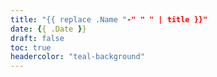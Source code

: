 ```yaml
---
title: "{{ replace .Name "-" " " | title }}"
date: {{ .Date }}
draft: false
toc: true
headercolor: "teal-background"
---
```

